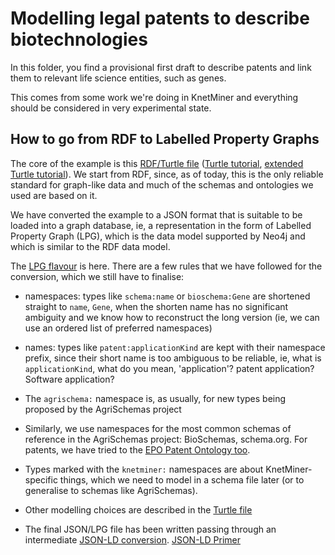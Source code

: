 # Modelling legal patents to describe biotechnologies

In this folder, you find a provisional first draft to describe patents and link them to relevant life science entities, such as genes.

This comes from some work we're doing in KnetMiner and everything should be considered in very experimental state.

## How to go from RDF to Labelled Property Graphs

The core of the example is this [RDF/Turtle file](example.ttl) ([Turtle tutorial][R2P10], [extended Turtle tutorial][R2P20]). We start from RDF, since, as of today, this is the only reliable standard for graph-like data and much of the schemas and ontologies we used are based on it.

We have converted the example to a JSON format that is suitable to be loaded into a graph database, ie, a representation in the form of Labelled Property Graph (LPG), which is the data model supported by Neo4j and which is similar to the RDF data model.

The [LPG flavour](example-knetminer.json) is here. There are a few rules that we have followed for the conversion, which we still have to finalise:

* namespaces: types like `schema:name` or `bioschema:Gene` are shortened straight to `name`, `Gene`, when the shorten name has no significant ambiguity and we know how to reconstruct the long version (ie, we can use an ordered list of preferred namespaces)

* names: types like `patent:applicationKind` are kept with their namespace prefix, since their short name is too ambiguous to be reliable, ie, what is `applicationKind`, what do you mean, 'application'? patent application? Software application?

* The `agrischema:` namespace is, as usually, for new types being proposed by the AgriSchemas project

* Similarly, we use namespaces for the most common schemas of reference in the AgriSchemas project: BioSchemas, schema.org. For patents, we have tried to the [EPO Patent Ontology too][R2P30].

* Types marked with the `knetminer:` namespaces are about KnetMiner-specific things, which we need to model in a schema file later (or to generalise to schemas like AgriSchemas).

* Other modelling choices are described in the [Turtle file](example.ttl)

* The final JSON/LPG file has been written passing through an intermediate [JSON-LD conversion](example.json). [JSON-LD Primer](R2P40)


[R2P10]: https://www.w3.org/2007/02/turtle/primer
[R2P20]: https://linkeddata.github.io/rdflib.js/Documentation/turtle-intro.html
[R2P30]: https://data.epo.org/linked-data/documentation/patent-ontology-overview
[R2P40]: https://docs.neuroweb.ai/knowledge-mining/knowledge-mining-kit/json-ld-tutorial

